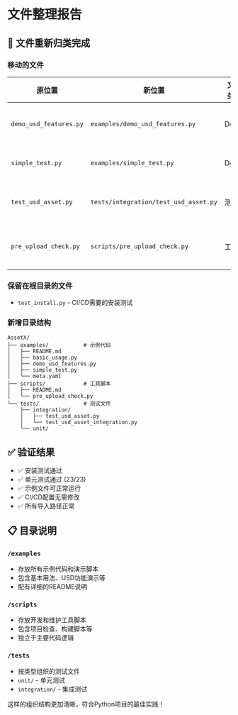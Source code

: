 # 文件整理报告

## 📁 文件重新归类完成

### 移动的文件

| 原位置 | 新位置 | 文件类型 | 说明 |
|--------|--------|----------|------|
| `demo_usd_features.py` | `examples/demo_usd_features.py` | Demo | USD功能完整演示 |
| `simple_test.py` | `examples/simple_test.py` | Demo | 简单测试示例 |
| `test_usd_asset.py` | `tests/integration/test_usd_asset.py` | 测试 | USD资产集成测试 |
| `pre_upload_check.py` | `scripts/pre_upload_check.py` | 工具 | 上传前检查脚本 |

### 保留在根目录的文件

- `test_install.py` - CI/CD需要的安装测试

### 新增目录结构

```
AssetX/
├── examples/           # 示例代码
│   ├── README.md
│   ├── basic_usage.py
│   ├── demo_usd_features.py
│   ├── simple_test.py
│   └── meta.yaml
├── scripts/            # 工具脚本
│   ├── README.md
│   └── pre_upload_check.py
└── tests/              # 测试文件
    ├── integration/
    │   ├── test_usd_asset.py
    │   └── test_usd_asset_integration.py
    └── unit/
```

## ✅ 验证结果

- ✅ 安装测试通过
- ✅ 单元测试通过 (23/23)
- ✅ 示例文件可正常运行
- ✅ CI/CD配置无需修改
- ✅ 所有导入路径正常

## 📋 目录说明

### `/examples`
- 存放所有示例代码和演示脚本
- 包含基本用法、USD功能演示等
- 配有详细的README说明

### `/scripts`
- 存放开发和维护工具脚本
- 包含项目检查、构建脚本等
- 独立于主要代码逻辑

### `/tests`
- 按类型组织的测试文件
- `unit/` - 单元测试
- `integration/` - 集成测试

这样的组织结构更加清晰，符合Python项目的最佳实践！
